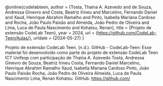 @online{codelabteen,
  author = {Tosta, Thaína A. Azevedo and de Souza, Andressa Ginevro and Costa, Beatriz Irineu and Marcelino, Fernando Daniel and Xaud, Henrique Abrahim Ramalho and Pinto, Isabella Mariana Cardoso and Rocha, João Paulo Paixão and Almeida, João Pedro de Oliveira and Lima, Luca de Paula Nascimento and Kohatsu, Renan},
  title = {Projeto de extensão CodeLab Teen},
  year = 2024,
  url = {https://github.com/CodeLab-Teen/Aulas/},
  urldate = {2024-05-27}
}

Projeto de extensão CodeLab Teen. (n.d.). GitHub - CodeLab-Teen: Esse material foi desenvolvido como parte do projeto de extensão CodeLab Teen ICT Unifesp com participação de Thaína A. Azevedo Tosta, Andressa Ginevro de Souza, Beatriz Irineu Costa, Fernando Daniel Marcelino, Henrique Abrahim Ramalho Xaud, Isabella Mariana Cardoso Pinto, João Paulo Paixão Rocha, João Pedro de Oliveira Almeida, Luca de Paula Nascimento Lima, Renan Kohatsu. GitHub. https://github.com/

